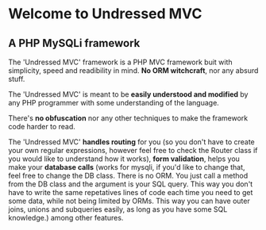 # Welcome to Undressed MVC
## A PHP MySQLi framework
The 'Undressed MVC' framework is a PHP MVC framework buit with simplicity, speed and readibility in mind. **No ORM witchcraft**, nor any absurd stuff.

The 'Undressed MVC' is meant to be **easily understood and modified** by any PHP programmer with some understanding of the language.

There's **no obfuscation** nor any other techniques to make the framework code harder to read.

The 'Undressed MVC' **handles routing** for you (so you don't have to create your own regular expressions, however feel free to check the Router class if you would like to understand how it works), **form validation**, helps you make your **database calls** (works for mysqli, if you'd like to change that, feel free to change the DB class. There is no ORM. You just call a method from the DB class and the argument is your SQL query. This way you don't have to write the same repetatives lines of code each time you need to get some data, while not being limited by ORMs. This way you can have outer joins, unions and subqueries easily, as long as you have some SQL knowledge.) among other features.
